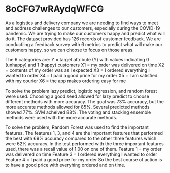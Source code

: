 # 8oCFG7wRAydqWFCG
As a logistics and delivery company we are needing to find ways to meet and address challenges to our customers, especially during the COVID-19 pandemic. We are trying to make our customers happy and predict what will do it. The dataset provided has 126 records of customer feedback. We are conductiing a feedback survey with 6 metrics to predict what will make our customers happy, so we can choose to focus on those areas. 

The 6 categories are:
Y = target attribute (Y) with values indicating 0 (unhappy) and 1 (happy) customers
X1 = my order was delivered on time
X2 = contents of my order was as I expected
X3 = I ordered everything I wanted to order
X4 = I paid a good price for my order
X5 = I am satisfied with my courier
X6 = the app makes ordering easy for me 

To solve the problem lazy predict, logistic regression, and random forest were used. Choosing a good seed allowed for lazy predict to choose different methods with more accuracy. The goal was 73% accuracy, but the more accurate methods allowed for 85%. Several predicted methods showed 77%. SVM acheived 88%. The voting and stacking ensemble methods were used with the more accurate methods. 

To solve the problem, Random Forest was used to find the important features. The features 1, 3, and 4 are the important features that performed the best with 69% accuracy compared to the other three features which were 62% accuracy. In the test performed with the three important features used, there was a recall value of 1.00 on one of them.
Feature 1 = my order was delivered on time
Feature 3 = I ordered everything I wanted to order
Feature 4 = I paid a good price for my order
So the best course of action is to have a good price with everyhing ordered and on time.
